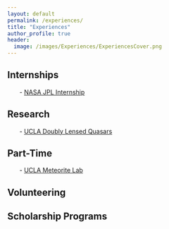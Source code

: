 ```yaml
---
layout: default
permalink: /experiences/
title: "Experiences"
author_profile: true
header:
  image: /images/Experiences/ExperiencesCover.png
---
```


## Internships
&nbsp;&nbsp;&nbsp;&nbsp;&nbsp;&nbsp; - [NASA JPL Internship](/JPL-Internship)

## Research
&nbsp;&nbsp;&nbsp;&nbsp;&nbsp;&nbsp; - [UCLA Doubly Lensed Quasars](https://ednmolina.github.io/EdenM/UCLA-Quasar)

## Part-Time
&nbsp;&nbsp;&nbsp;&nbsp;&nbsp;&nbsp; - [UCLA Meteorite Lab](https://ednmolina.github.io/EdenM/UCLA-Meteorite-Lab)

## Volunteering

## Scholarship Programs
